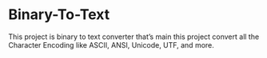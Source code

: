 # Binary-To-Text
This project is binary to text converter that’s main this project convert all the Character Encoding like ASCII, ANSI, Unicode, UTF, and more. 
